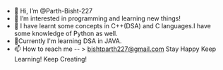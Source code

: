 - 👋 Hi, I’m @Parth-Bisht-227
- 👀 I’m interested in programming and learning new things!
- 🌱 I have  learnt some concepts in C++(DSA) and C languages.I have some knowledge of Python as well.
- 🌟Currently I'm learning DSA in JAVA. 
- 📫 How to reach me -- > bishtparth227@gmail.com
Stay Happy
Keep Learning!
Keep Creating! 
<!---
Parth-Bisht-227/Parth-Bisht-227 is a ✨ special ✨ repository because its `README.md` (this file) appears on your GitHub profile.
You can click the Preview link to take a look at your changes.
--->
